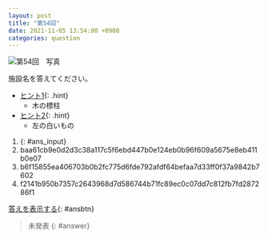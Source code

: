 ```yaml
---
layout: post
title: "第54回"
date: 2021-11-05 13:54:00 +0900
categories: question
---
```


![第54回　写真](/kokodoko/images/q54.jpg)

施設名を答えてください。

- [ヒント1](javascript:void(0)){: .hint}
   - 木の標柱
- [ヒント2](javascript:void(0)){: .hint}
   - 左の白いもの

1. {: #ans_input}
1. baa61cb9e0d2d3c38a117c5f6ebd447b0e124eb0b96f609a5675e8eb411b0e07
1. b6f15855ea406703b0b2fc775d6fde792afdf64befaa7d33ff0f37a9842b7602
1. f2141b950b7357c2643968d7d586744b71fc89ec0c07dd7c812fb7fd287286f1

[答えを表示する](javascript:void(0)){: #ansbtn}
>未発表
{: #answer}
